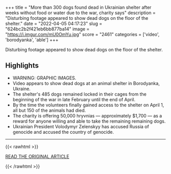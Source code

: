 +++
title = "More than 300 dogs found dead in Ukrainian shelter after weeks without food or water due to the war, charity says"
description = "Disturbing footage appeared to show dead dogs on the floor of the shelter."
date = "2022-04-05 04:17:23"
slug = "624bc2b2f421eb6bb877ba14"
image = "https://i.imgur.com/mU0OmYu.jpg"
score = "2461"
categories = ['video', 'borodyanka', 'able']
+++

Disturbing footage appeared to show dead dogs on the floor of the shelter.

## Highlights

- WARNING: GRAPHIC IMAGES.
- Video appears to show dead dogs at an animal shelter in Borodyanka, Ukraine.
- The shelter's 485 dogs remained locked in their cages from the beginning of the war in late February until the end of April.
- By the time the volunteers finally gained access to the shelter on April 1, all but 150 of the animals had died.
- The charity is offering 50,000 hryvnias — approximately $1,700 — as a reward for anyone willing and able to take the remaining remaining dogs.
- Ukrainian President Volodymyr Zelenskyy has accused Russia of genocide and accused the country of genocide.

---

{{< rawhtml >}}
  <p class="article-category">
    <a target="_blank" href="https://www.cbsnews.com/news/ukraine-russia-war-shelter-dogs-die-borodyanka/">READ THE ORIGINAL ARTICLE</a>
  </p>
{{< /rawhtml >}}
